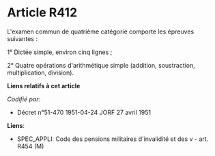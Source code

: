 # Article R412

L'examen commun de quatrième catégorie comporte les épreuves suivantes :

1° Dictée simple, environ cinq lignes ;

2° Quatre opérations d'arithmétique simple (addition, soustraction, multiplication, division).

**Liens relatifs à cet article**

_Codifié par_:

  - Décret n°51-470 1951-04-24 JORF 27 avril 1951

**Liens**:

  - SPEC_APPLI: Code des pensions militaires d'invalidité et des v - art. R454 (M)
